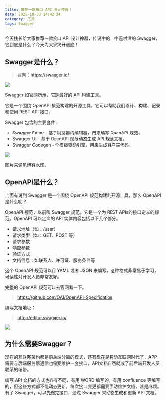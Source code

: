 ```yaml
---
title: 推荐一款接口 API 设计神器！
date: 2025-10-30 14:42:34
category: 工具
tags: Swagger
---
```


今天栈长给大家推荐一款接口 API 设计神器，传说中的，牛逼哄洪的 Swagger，它到底是什么？今天为大家揭开谜底！

## Swagger是什么？

> 官网：https://swagger.io/

![](http://img.javastack.cn/18-10-25/30041.jpg)

Swagger 如官网所示，它是最好的 API 构建工具。

它是一个围绕 OpenAPI 规范构建的开源工具，它可以帮助我们设计、构建、记录和使用 REST API 接口。

Swagger 包含的主要套件：

- Swagger Editor - 基于浏览器的编辑器，用来编写 OpenAPI 规范。
- Swagger UI - 基于 OpenAPI 规范动态生成 API 规范文档。
- Swagger Codegen - 个模板驱动引擎，用来生成客户端代码。

![](http://img.javastack.cn/18-10-25/15444134.jpg)

图片来源见博客水印。

## OpenAPI是什么？

上面有说到 Swagger 是一个围绕 OpenAPI 规范构建的开源工具，那么 OpenAPI 是什么呢？

OpenAPI 规范，以前叫 Swagger 规范。它是一个为 REST APIs的接口定义的规范。OpenAPI 可以定义的 API 实体内容包括以下几个部分。

- 请求地址（如：/user）
- 请求类型（如：GET、POST 等）
- 请求参数
- 响应参数
- 验证方式
- 文档信息：如联系人、许可证、服务条件等

这个 OpenAPI 规范可以用 YAML 或者 JSON 来编写，这种格式非常易于学习，可读性对开发人员非常友好。

完整的 OpenAPI 规范可以去官网看一下。

> https://github.com/OAI/OpenAPI-Specification

编写文档地址：

> http://editor.swagger.io/

![](http://img.javastack.cn/18-10-25/51053663.jpg)

## 为什么需要Swagger？

现在的互联网架构都是前后端分离的模式，还有现在是移动互联网时代了，APP 需要与后端服务器通信也需要维护一套接口，API文档自然就成了前后端开发人员联系的纽带。

编写 API 文档的方式也各有不同，有用 WORD 编写的，有用 confluence 等编写的，但这些方式都不能动态更新，每次接口变更都需要手动维护文档，甚是麻烦。有了 Swagger，可以先做完接口，通过 Swagger 来动态生成和更新 API 文档。
